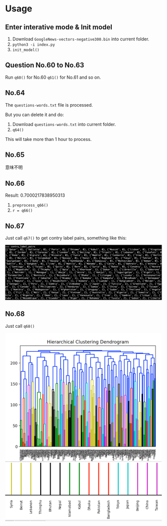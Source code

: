 # Usage 

## Enter interative mode & Init model 

1. Download `GoogleNews-vectors-negative300.bin` into current folder.
2. `python3 -i index.py`
3. `init_model()`

## Question No.60 to No.63

Run `q60()` for No.60 `q61()` for No.61 and so on.

## No.64

The `questions-words.txt` file is processed. 

But you can delete it and do:

1. Download `questions-words.txt` into current folder.
2. `q64()`

This will take more than 1 hour to process.


## No.65

意味不明


## No.66

Result: 0.7000217838950313

1. `preprocess_q66()`
2. `r = q66()`

## No.67

Just call `q67()` to get contry label pairs, something like this:

![](q67.png)

## No.68

Just call `q68()`

![](q68_1.png)
![](q68_2.png)



